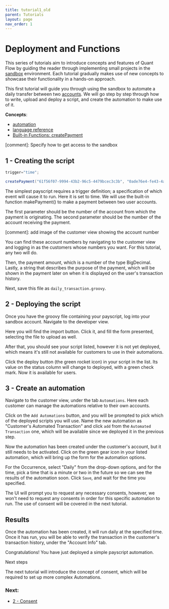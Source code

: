 ```yaml
---
title: tutorial1_old
parent: Tutorials
layout: page
nav_order: 1
---
```


# Deployment and Functions
This series of tutorials aim to introduce concepts and features of Quant Flow by guiding the reader through implementing small projects in the [sandbox] environment. Each tutorial gradually makes use of new concepts to showcase their functionality in a hands-on approach.

This first tutorial will guide you through using the sandbox to automate a daily transfer between two [accounts](). We will go step by step through how to write, upload and deploy a script, and create the automation to make use of it.

**Concepts**:

- [automation]()
- [language reference]()
- [Built-in Functions: createPayment]()

[comment]: Specify how to get access to the sandbox

## 1 - Creating the script
```groovy
trigger="time";

createPayment("61f56f07-9994-43b2-96c5-4479bcec3c3b", "0ade76e4-fe43-4a79-a88d-9dabfad3d5a1", 1.50, "Automated transaction.");
```

The simplest payscript requires a trigger definition; a specification of which event will cause it to run. Here it is set to time. We will use the built-in function makePayment() to make a payment between two user accounts.

The first parameter should be the number of the account from which the payment is originating. The second parameter should be the number of the account receiving the payment. 

[comment]: add image of the customer view showing the account number

You can find these account numbers by navigating to the customer view and logging in as the customers whose numbers you want. For this tutorial, any two will do.

Then, the payment amount, which is a number of the type BigDecimal. Lastly, a string that describes the purpose of the payment, which will be shown in the payment later on when it is displayed on the user's transaction history.

Next, save this file as `daily_transaction.groovy`.

## 2 - Deploying the script
Once you have the groovy file containing your payscript, log into your sandbox account. Navigate to the developer view.

Here you will find the import button. Click it, and fill the form presented, selecting the file to upload as well.

After that, you should see your script listed, however it is not yet deployed, which means it's still not available for customers to use in their automations. 

Click the deploy button (the green rocket icon) in your script in the list. Its value on the status column will change to deployed, with a green check mark. Now it is available for users.

## 3 - Create an automation
Navigate to the customer view, under the tab `Automations`. Here each customer can manage the automations relative to their own accounts.

Click on the `Add Automations` button, and you will be prompted to pick which of the deployed scripts you will use. Name the new automation as "Customer's Automated Transaction" and click `add` from the `Automated Transaction` one, which will be available since we deployed it in the previous step.

Now the automation has been created under the customer's account, but it still needs to be activated. Click on the green gear icon in your listed automation, which will bring up the form for the automation options.

For the Occurrence, select "Daily" from the drop-down options, and for the time, pick a time that is a minute or two in the future so we can see the results of the automation soon.
Click `Save`, and wait for the time you specified.

The UI will prompt you to request any necessary consents, however, we won't need to request any consents in order for this specific automation to run. The use of consent will be covered in the next tutorial.

## Results

Once the automation has been created, it will run daily at the specified time. Once it has run, you will be able to verify the transaction in the customer's transaction history, under the "Account Info" tab.

Congratulations! You have just deployed a simple payscript automation. 

Next steps

The next tutorial will introduce the concept of consent, which will be required to set up more complex Automations.


### Next:
- [2 - Consent]

[2 - Consent]: /docs/tutorials/tutorial2
[sandbox]: /docs/sandbox